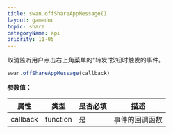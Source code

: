 ```yaml
---
title: swan.offShareAppMessage()
layout: gamedoc
topic: share
categoryName: api
priority: 11-05
---
```


取消监听用户点击右上角菜单的“转发”按钮时触发的事件。

```js
swan.offShareAppMessage(callback)
```

**参数值：**

|属性|类型|是否必填|描述|
|-|-|-|-|
|callback|function|是|事件的回调函数|